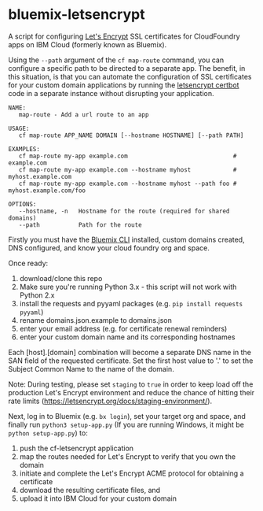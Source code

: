 # bluemix-letsencrypt
A script for configuring [Let's Encrypt](https://letsencrypt.org) SSL certificates for CloudFoundry apps on IBM Cloud (formerly known as Bluemix).

Using the `--path` argument of the `cf map-route` command, you can configure a specific path to be directed to a separate app.  The benefit, in this situation, is that you can automate the configuration of SSL certificates for your custom domain applications by running the [letsencrypt certbot](https://github.com/certbot/certbot) code in a separate instance without disrupting your application.

```
NAME:
   map-route - Add a url route to an app

USAGE:
   cf map-route APP_NAME DOMAIN [--hostname HOSTNAME] [--path PATH]

EXAMPLES:
   cf map-route my-app example.com                              # example.com
   cf map-route my-app example.com --hostname myhost            # myhost.example.com
   cf map-route my-app example.com --hostname myhost --path foo # myhost.example.com/foo

OPTIONS:
   --hostname, -n   Hostname for the route (required for shared domains)
   --path           Path for the route
```

Firstly you must have the [Bluemix CLI](https://console.bluemix.net/docs/cli/reference/bluemix_cli/get_started.html) installed, custom domains created, DNS configured, and know your cloud foundry org and space.

Once ready:

1. download/clone this repo
2. Make sure you're running Python 3.x - this script will not work with Python 2.x
3. install the requests and pyyaml packages (e.g. `pip install requests pyyaml`)
4. rename domains.json.example to domains.json
5. enter your email address (e.g. for certificate renewal reminders)
6. enter your custom domain name and its corresponding hostnames

Each [host].[domain] combination will become a separate DNS name in the SAN field of the requested certificate. Set the first host value to '.' to set the Subject Common Name to the name of the domain.

Note: During testing, please set `staging` to `true` in order to keep load off the production Let's Encrypt environment and reduce the chance of hitting their rate limits (https://letsencrypt.org/docs/staging-environment/).

Next, log in to Bluemix (e.g. `bx login`), set your target org and space, and finally run `python3 setup-app.py` (If you are running Windows, it might be `python setup-app.py`) to:

1. push the cf-letsencrypt application
2. map the routes needed for Let's Encrypt to verify that you own the domain
3. initiate and complete the Let's Encrypt ACME protocol for obtaining a certificate
4. download the resulting certificate files, and
5. upload it into IBM Cloud for your custom domain
